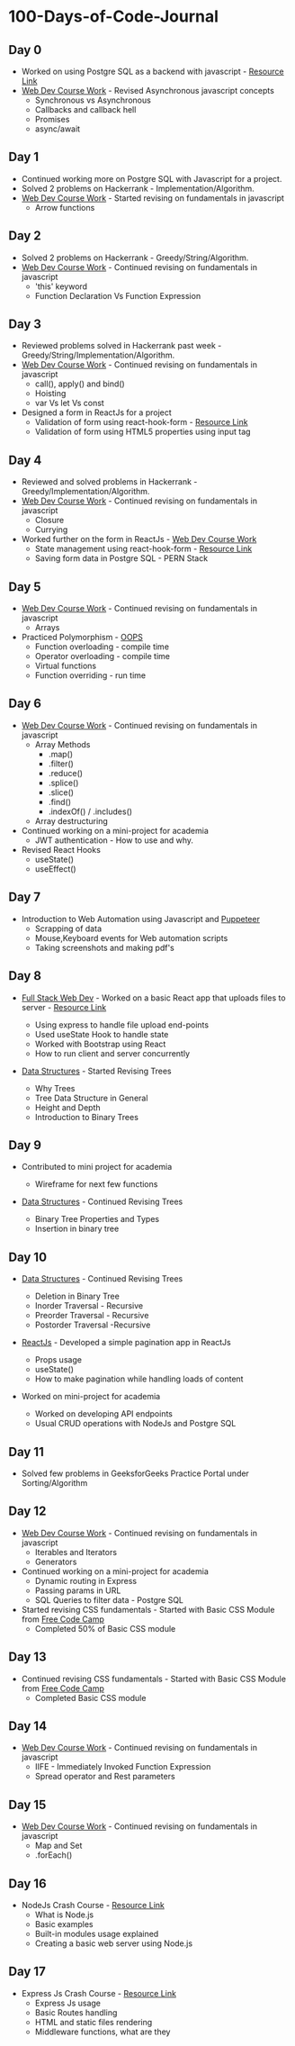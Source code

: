 # 100-Days-of-Code-Journal

## Day 0 

+ Worked on using Postgre SQL as a backend with javascript - [Resource Link](https://www.youtube.com/watch?v=ufdHsFClAk0&t=734s)
+ [Web Dev Course Work](https://github.com/barath83/Web-Dev-Course-Work/tree/master/vanilla%20javascript/asynchronous-javascript) - Revised Asynchronous javascript concepts
    * Synchronous vs Asynchronous
    * Callbacks and callback hell
    * Promises
    * async/await


## Day 1

+ Continued working more on Postgre SQL with Javascript for a project.
+ Solved 2 problems on Hackerrank - Implementation/Algorithm.
+ [Web Dev Course Work](https://github.com/barath83/Web-Dev-Course-Work/tree/master/vanilla%20javascript/fundamentals-javascript) - Started revising on fundamentals in javascript
    * Arrow functions

## Day 2

+ Solved 2 problems on Hackerrank - Greedy/String/Algorithm.
+ [Web Dev Course Work](https://github.com/barath83/Web-Dev-Course-Work/tree/master/vanilla%20javascript/fundamentals-javascript) - Continued revising on fundamentals in javascript
    * 'this' keyword
    * Function Declaration Vs Function Expression

## Day 3

+ Reviewed problems solved in Hackerrank past week - Greedy/String/Implementation/Algorithm.
+ [Web Dev Course Work](https://github.com/barath83/Web-Dev-Course-Work/tree/master/vanilla%20javascript/fundamentals-javascript) - Continued revising on fundamentals in javascript
    * call(), apply() and bind()
    * Hoisting
    * var Vs let Vs const
+ Designed a form in ReactJs for a project
   * Validation of form using react-hook-form - [Resource Link](https://react-hook-form.com/)
   * Validation of form using HTML5 properties using input tag
   

## Day 4

+ Reviewed and solved problems in Hackerrank - Greedy/Implementation/Algorithm.
+ [Web Dev Course Work](https://github.com/barath83/Web-Dev-Course-Work/tree/master/vanilla%20javascript/fundamentals-javascript) - Continued revising on fundamentals in javascript
    * Closure
    * Currying
+ Worked further on the form in ReactJs - [Web Dev Course Work](https://github.com/barath83/Web-Dev-Course-Work/tree/master/pern_stack/studentForm)
   * State management using react-hook-form - [Resource Link](https://react-hook-form.com/)
   * Saving form data in Postgre SQL - PERN Stack
   

## Day 5

+ [Web Dev Course Work](https://github.com/barath83/Web-Dev-Course-Work/tree/master/vanilla%20javascript/fundamentals-javascript) - Continued revising on fundamentals in javascript
    * Arrays
+ Practiced Polymorphism - [OOPS](https://github.com/barath83/DSA-and-Programming-Concepts/tree/master/OOPS/Polymorphism)
   * Function overloading - compile time
   * Operator overloading - compile time
   * Virtual functions
   * Function overriding - run time
   

## Day 6

+ [Web Dev Course Work](https://github.com/barath83/Web-Dev-Course-Work/tree/master/vanilla%20javascript/fundamentals-javascript) - Continued revising on fundamentals in javascript
    * Array Methods
      * .map()
      * .filter()
      * .reduce()
      * .splice()
      * .slice()
      * .find()
      * .indexOf() / .includes()
    * Array destructuring  
+ Continued working on a mini-project for academia
   * JWT authentication - How to use and why.
+ Revised React Hooks
   * useState()
   * useEffect()
   

## Day 7 

+ Introduction to Web Automation using Javascript and [Puppeteer](https://github.com/puppeteer/puppeteer)
   * Scrapping of data 
   * Mouse,Keyboard events for Web automation scripts
   * Taking screenshots and making pdf's
   
   
## Day 8 

+ [Full Stack Web Dev](https://github.com/barath83/Full-Stack-Web-Dev-Course-Work/tree/master/mern_stack/basic_projects/reactExpressFileUploader) - Worked on a basic React app that uploads files to server - [Resource Link](https://www.youtube.com/watch?v=b6Oe2puTdMQ)
   * Using express to handle file upload end-points
   * Used useState Hook to handle state
   * Worked with Bootstrap using React
   * How to run client and server concurrently
   
+ [Data Structures](https://github.com/barath83/DSA-and-Programming-Concepts/tree/master/Data%20Structures/Trees) - Started Revising Trees
   * Why Trees
   * Tree Data Structure in General
   * Height and Depth
   * Introduction to Binary Trees
   

## Day 9 

+ Contributed to mini project for academia 
   * Wireframe for next few functions
   
+ [Data Structures](https://github.com/barath83/DSA-and-Programming-Concepts/tree/master/Data%20Structures/Trees/Binary%20Tree) - Continued Revising Trees
   * Binary Tree Properties and Types
   * Insertion in binary tree
   
   
## Day 10 

+ [Data Structures](https://github.com/barath83/DSA-and-Programming-Concepts/tree/master/Data%20Structures/Trees/Binary%20Tree) - Continued Revising Trees
   * Deletion in Binary Tree
   * Inorder Traversal - Recursive
   * Preorder Traversal - Recursive
   * Postorder Traversal -Recursive
   
+ [ReactJs](https://github.com/barath83/Full-Stack-Web-Dev-Course-Work/tree/master/reactJS/basic_projects/lorem_ipsum) - Developed a simple pagination app in ReactJs
   * Props usage
   * useState()
   * How to make pagination while handling loads of content
   
+ Worked on mini-project for academia
   * Worked on developing API endpoints
   * Usual CRUD operations with NodeJs and Postgre SQL
   

## Day 11

+ Solved few problems in GeeksforGeeks Practice Portal under Sorting/Algorithm
   


## Day 12

+ [Web Dev Course Work](https://github.com/barath83/Web-Dev-Course-Work/tree/master/vanilla%20javascript/fundamentals-javascript) - Continued revising on fundamentals in javascript
    * Iterables and Iterators
    * Generators
+ Continued working on a mini-project for academia
   * Dynamic routing in Express
   * Passing params in URL
   * SQL Queries to filter data - Postgre SQL
+ Started revising CSS fundamentals - Started with Basic CSS Module from [Free Code Camp](https://www.freecodecamp.org/learn)
   * Completed 50% of Basic CSS module


## Day 13

+ Continued revising CSS fundamentals - Started with Basic CSS Module from [Free Code Camp](https://www.freecodecamp.org/learn)
   * Completed Basic CSS module
  
  
## Day 14

+ [Web Dev Course Work](https://github.com/barath83/Web-Dev-Course-Work/tree/master/vanilla%20javascript/fundamentals-javascript) - Continued revising on fundamentals in javascript
    * IIFE - Immediately Invoked Function Expression
    * Spread operator and Rest parameters
    

## Day 15

+ [Web Dev Course Work](https://github.com/barath83/Web-Dev-Course-Work/tree/master/vanilla%20javascript/fundamentals-javascript) - Continued revising on fundamentals in javascript
    * Map and Set
    * .forEach()
    
    
## Day 16 

+ NodeJs Crash Course - [Resource Link](https://www.youtube.com/watch?v=fBNz5xF-Kx4)
   * What is Node.js
   * Basic examples
   * Built-in modules usage explained
   * Creating a basic web server using Node.js
   
   
## Day 17

+ Express Js Crash Course - [Resource Link](https://www.youtube.com/watch?v=L72fhGm1tfE&t=2490s)
   * Express Js usage
   * Basic Routes handling
   * HTML and static files rendering
   * Middleware functions, what are they
    
  
  
   

   
   
   
   
   
   
 
